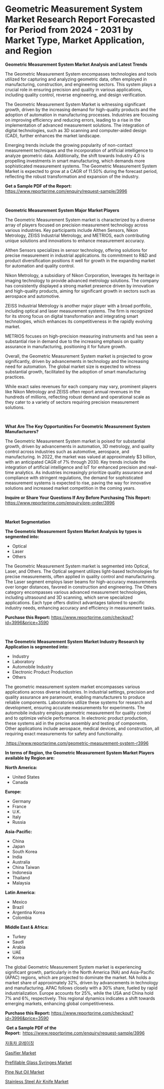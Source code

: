 <p><h1>Geometric Measurement System Market Research Report Forecasted for Period from 2024 -  2031 by Market Type, Market Application, and Region</h1></p><p><strong>Geometric Measurement System Market Analysis and Latest Trends</strong></p>
<p><p>The Geometric Measurement System encompasses technologies and tools utilized for capturing and analyzing geometric data, often employed in manufacturing, construction, and engineering sectors. This system plays a crucial role in ensuring precision and quality in various applications, including quality control, reverse engineering, and design verification.</p><p>The Geometric Measurement System Market is witnessing significant growth, driven by the increasing demand for high-quality products and the adoption of automation in manufacturing processes. Industries are focusing on improving efficiency and reducing errors, leading to a rise in the implementation of advanced measurement solutions. The integration of digital technologies, such as 3D scanning and computer-aided design (CAD), further enhances the market landscape.</p><p>Emerging trends include the growing popularity of non-contact measurement techniques and the incorporation of artificial intelligence to analyze geometric data. Additionally, the shift towards Industry 4.0 is propelling investments in smart manufacturing, which demands more sophisticated measurement systems. The Geometric Measurement System Market is expected to grow at a CAGR of 11.50% during the forecast period, reflecting the robust transformation and expansion of the industry.</p></p>
<p><strong>Get a Sample PDF of the Report:&nbsp;</strong> <a href="https://www.reportprime.com/enquiry/request-sample/3996">https://www.reportprime.com/enquiry/request-sample/3996</a></p>
<p>&nbsp;</p>
<p><strong>Geometric Measurement System Major Market Players</strong></p>
<p><p>The Geometric Measurement System market is characterized by a diverse array of players focused on precision measurement technology across various industries. Key participants include Althen Sensors, Nikon Metrology, ZEISS Industrial Metrology, and METRIOS, each contributing unique solutions and innovations to enhance measurement accuracy.</p><p>Althen Sensors specializes in sensor technology, offering solutions for precise measurement in industrial applications. Its commitment to R&D and product diversification positions it well for growth in the expanding market for automation and quality control.</p><p>Nikon Metrology, a subsidiary of Nikon Corporation, leverages its heritage in imaging technology to provide advanced metrology solutions. The company has consistently displayed a strong market presence driven by innovation and high-quality products, aiming for significant growth in sectors such as aerospace and automotive.</p><p>ZEISS Industrial Metrology is another major player with a broad portfolio, including optical and laser measurement systems. The firm is recognized for its strong focus on digital transformation and integrating smart technologies, which enhances its competitiveness in the rapidly evolving market.</p><p>METRIOS focuses on high-precision measuring instruments and has seen a substantial rise in demand due to the increasing emphasis on quality assurance in manufacturing, positioning it for future growth.</p><p>Overall, the Geometric Measurement System market is projected to grow significantly, driven by advancements in technology and the increasing need for automation. The global market size is expected to witness substantial growth, facilitated by the adoption of smart manufacturing practices.</p><p>While exact sales revenues for each company may vary, prominent players like Nikon Metrology and ZEISS often report annual revenues in the hundreds of millions, reflecting robust demand and operational scale as they cater to a variety of sectors requiring precision measurement solutions.</p></p>
<p>&nbsp;</p>
<p><strong>What Are The Key Opportunities For Geometric Measurement System Manufacturers?</strong></p>
<p><p>The Geometric Measurement System market is poised for substantial growth, driven by advancements in automation, 3D metrology, and quality control across industries such as automotive, aerospace, and manufacturing. In 2022, the market was valued at approximately $3 billion, with an anticipated CAGR of 7% through 2030. Key trends include the integration of artificial intelligence and IoT for enhanced precision and real-time analytics. As industries increasingly prioritize quality assurance and compliance with stringent regulations, the demand for sophisticated measurement systems is expected to rise, paving the way for innovative solutions and increased market competition in the coming years.</p></p>
<p><strong>Inquire or Share Your Questions If Any Before Purchasing This Report:</strong> <a href="https://www.reportprime.com/enquiry/pre-order/3996">https://www.reportprime.com/enquiry/pre-order/3996</a></p>
<p>&nbsp;</p>
<p><strong>Market Segmentation</strong></p>
<p><strong>The Geometric Measurement System Market Analysis by types is segmented into:</strong></p>
<p><ul><li>Optical</li><li>Laser</li><li>Others</li></ul></p>
<p><p>The Geometric Measurement System market is segmented into Optical, Laser, and Others. The Optical segment utilizes light-based technologies for precise measurements, often applied in quality control and manufacturing. The Laser segment employs laser beams for high-accuracy measurements over longer distances, favored in construction and engineering. The Others category encompasses various advanced measurement technologies, including ultrasound and 3D scanning, which serve specialized applications. Each type offers distinct advantages tailored to specific industry needs, enhancing accuracy and efficiency in measurement tasks.</p></p>
<p><strong>Purchase this Report:&nbsp;</strong><a href="https://www.reportprime.com/checkout?id=3996&price=3590">https://www.reportprime.com/checkout?id=3996&price=3590</a></p>
<p>&nbsp;</p>
<p><strong>The Geometric Measurement System Market Industry Research by Application is segmented into:</strong></p>
<p><ul><li>Industry</li><li>Laboratory</li><li>Automobile Industry</li><li>Electronic Product Production</li><li>Others</li></ul></p>
<p><p>The geometric measurement system market encompasses various applications across diverse industries. In industrial settings, precision and quality assurance are paramount, enabling manufacturers to produce reliable components. Laboratories utilize these systems for research and development, ensuring accurate measurements for experiments. The automobile industry employs geometric measurement for quality control and to optimize vehicle performance. In electronic product production, these systems aid in the precise assembly and testing of components. Other applications include aerospace, medical devices, and construction, all requiring exact measurements for safety and functionality.</p></p>
<p><a href="https://www.reportprime.com/geometric-measurement-system-r3996">&nbsp;https://www.reportprime.com/geometric-measurement-system-r3996</a></p>
<p><strong>In terms of Region, the Geometric Measurement System Market Players available by Region are:</strong></p>
<p>
    <p> <strong> North America: </strong>
        <ul>
            <li>United States</li>
            <li>Canada</li>
        </ul>
        </p> 
    <p> <strong> Europe: </strong>
        <ul>
            <li>Germany</li>
            <li>France</li>
            <li>U.K.</li>
            <li>Italy</li>
            <li>Russia</li>
        </ul>
        </p> 
    <p> <strong> Asia-Pacific: </strong>
        <ul>
            <li>China</li>
            <li>Japan</li>
            <li>South Korea</li>
            <li>India</li>
            <li>Australia</li>
            <li>China Taiwan</li>
            <li>Indonesia</li>
            <li>Thailand</li>
            <li>Malaysia</li>
        </ul>
        </p> 
    <p> <strong> Latin America: </strong>
        <ul>
            <li>Mexico</li>
            <li>Brazil</li>
            <li>Argentina Korea</li>
            <li>Colombia</li>
        </ul>
        </p> 
    <p> <strong> Middle East & Africa: </strong>
        <ul>
            <li>Turkey</li>
            <li>Saudi</li>
            <li>Arabia</li>
            <li>UAE</li>
            <li>Korea</li>
        </ul>
    </p>
    </p>
<p><p>The global Geometric Measurement System market is experiencing significant growth, particularly in the North America (NA) and Asia-Pacific (APAC) regions, which are projected to dominate the market. NA holds a market share of approximately 32%, driven by advancements in technology and manufacturing. APAC follows closely with a 30% share, fueled by rapid industrialization. Europe accounts for 25%, while the USA and China hold 7% and 6%, respectively. This regional dynamics indicates a shift towards emerging markets, enhancing global competitiveness.</p></p>
<p><strong>Purchase this Report: </strong><a href="https://www.reportprime.com/checkout?id=3996&price=3590">https://www.reportprime.com/checkout?id=3996&price=3590</a></p>
<p>&nbsp;<strong>Get a Sample PDF of the Report:&nbsp;&nbsp;</strong><a href="https://www.reportprime.com/enquiry/request-sample/3996">https://www.reportprime.com/enquiry/request-sample/3996</a></p>
<p><strong></strong></p>
<p><p><a href="https://medium.com/@delmyx2tuliau/%EA%B8%80%EB%A1%9C%EB%B2%8C-%EC%9E%90%EB%8F%99%EC%B0%A8-%EC%9C%A0%EB%A6%AC-%EC%8B%9C%EC%9E%A5-%EC%A0%90%EC%9C%A0%EC%9C%A8-%EB%B0%8F-%EC%84%B1%EC%9E%A5-%EA%B8%B0%ED%9A%8C%EC%99%80-%EC%8B%9C%EC%9E%A5-%EA%B7%9C%EB%AA%A8%EA%B0%80-2024%EB%85%84%EB%B6%80%ED%84%B0-2031%EB%85%84%EA%B9%8C%EC%A7%80-10-9-%EC%9D%98-cagr%EB%A1%9C-%EC%84%B1%EC%9E%A5%ED%95%98%EA%B3%A0-%EC%9E%88%EC%8A%B5%EB%8B%88%EB%8B%A4-ec9868637c20">자동차 글레이징</a></p><p><a href="https://medium.com/@beaugrant95/global-gasifier-market-focus-on-product-type-fixed-bed-type-gasifier-fluidized-bed-type-72aec57888c4">Gasifier Market</a></p><p><a href="https://issuu.com/reportprime-2/docs/prefillable-glass-syringes-market-s_eb1c88a4e5bb8d">Prefillable Glass Syringes Market</a></p><p><a href="https://www.linkedin.com/pulse/pine-nut-oil-market-share-new-trends-analysis-its-type-application-ovqjc?trackingId=X5PzSe5vQCWZNR3kKj6dkw%3D%3D">Pine Nut Oil Market</a></p><p><a href="https://medium.com/@beaugrant95/insights-into-stainless-steel-air-knife-market-share-and-competitive-landscape-for-period-from-2024-09676323c47d">Stainless Steel Air Knife Market</a></p></p>